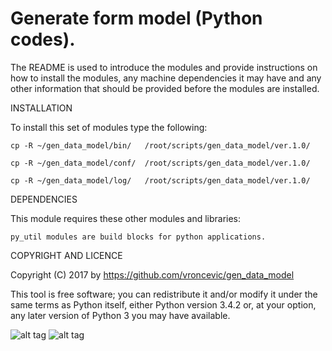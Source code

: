 Generate form model (Python codes).
================================================================================

The README is used to introduce the modules and provide instructions on
how to install the modules, any machine dependencies it may have and any
other information that should be provided before the modules are installed.

INSTALLATION

To install this set of modules type the following:

	cp -R ~/gen_data_model/bin/   /root/scripts/gen_data_model/ver.1.0/

	cp -R ~/gen_data_model/conf/  /root/scripts/gen_data_model/ver.1.0/

	cp -R ~/gen_data_model/log/   /root/scripts/gen_data_model/ver.1.0/

DEPENDENCIES

This module requires these other modules and libraries:

	py_util modules are build blocks for python applications.

COPYRIGHT AND LICENCE

Copyright (C) 2017 by https://github.com/vroncevic/gen_data_model

This tool is free software; you can redistribute it and/or modify
it under the same terms as Python itself, either Python version 3.4.2 or,
at your option, any later version of Python 3 you may have available.

![alt tag](https://raw.githubusercontent.com/vroncevic/gen_data_model/master/python_logo.png)
![alt tag](https://raw.githubusercontent.com/vroncevic/gen_data_model/master/linux_logo.jpg)

